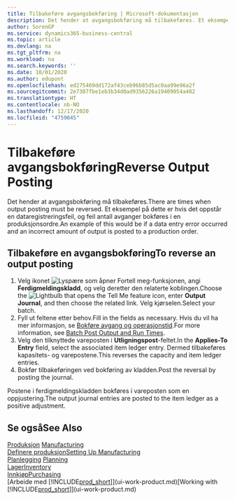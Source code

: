 ```yaml
---
title: Tilbakeføre avgangsbokføring | Microsoft-dokumentasjon
description: Det hender at avgangsbokføring må tilbakeføres. Et eksempel på dette er hvis det oppstår en dataregistreringsfeil, og feil antall avganger bokføres i en produksjonsordre.
author: SorenGP
ms.service: dynamics365-business-central
ms.topic: article
ms.devlang: na
ms.tgt_pltfrm: na
ms.workload: na
ms.search.keywords: ''
ms.date: 10/01/2020
ms.author: edupont
ms.openlocfilehash: ed275469dd172af43ceb96b85d5ac0aa99e96a2f
ms.sourcegitcommit: 2e7307fbe1eb3b34d0ad9356226a19409054a402
ms.translationtype: HT
ms.contentlocale: nb-NO
ms.lasthandoff: 12/17/2020
ms.locfileid: "4759045"
---
```

# <a name="reverse-output-posting"></a><span data-ttu-id="0c92d-104">Tilbakeføre avgangsbokføring</span><span class="sxs-lookup"><span data-stu-id="0c92d-104">Reverse Output Posting</span></span>
<span data-ttu-id="0c92d-105">Det hender at avgangsbokføring må tilbakeføres.</span><span class="sxs-lookup"><span data-stu-id="0c92d-105">There are times when output posting must be reversed.</span></span> <span data-ttu-id="0c92d-106">Et eksempel på dette er hvis det oppstår en dataregistreringsfeil, og feil antall avganger bokføres i en produksjonsordre.</span><span class="sxs-lookup"><span data-stu-id="0c92d-106">An example of this would be if a data entry error occurred and an incorrect amount of output is posted to a production order.</span></span>  

## <a name="to-reverse-an-output-posting"></a><span data-ttu-id="0c92d-107">Tilbakeføre en avgangsbokføring</span><span class="sxs-lookup"><span data-stu-id="0c92d-107">To reverse an output posting</span></span>  
1.  <span data-ttu-id="0c92d-108">Velg ikonet ![Lyspære som åpner Fortell meg-funksjonen](media/ui-search/search_small.png "Fortell hva du vil gjøre"), angi **Ferdigmeldingskladd**, og velg deretter den relaterte koblingen.</span><span class="sxs-lookup"><span data-stu-id="0c92d-108">Choose the ![Lightbulb that opens the Tell Me feature](media/ui-search/search_small.png "Tell me what you want to do") icon, enter **Output Journal**, and then choose the related link.</span></span> <span data-ttu-id="0c92d-109">Velg kjørselen.</span><span class="sxs-lookup"><span data-stu-id="0c92d-109">Select your batch.</span></span>  
2. <span data-ttu-id="0c92d-110">Fyll ut feltene etter behov.</span><span class="sxs-lookup"><span data-stu-id="0c92d-110">Fill in the fields as necessary.</span></span> <span data-ttu-id="0c92d-111">Hvis du vil ha mer informasjon, se [Bokføre avgang og operasjonstid](production-how-to-post-output-quantity.md).</span><span class="sxs-lookup"><span data-stu-id="0c92d-111">For more information, see [Batch Post Output and Run Times](production-how-to-post-output-quantity.md).</span></span>
3.  <span data-ttu-id="0c92d-112">Velg den tilknyttede vareposten i **Utligningspost**-feltet.</span><span class="sxs-lookup"><span data-stu-id="0c92d-112">In the **Applies-To Entry** field, select the associated item ledger entry.</span></span> <span data-ttu-id="0c92d-113">Dermed tilbakeføres kapasitets- og varepostene.</span><span class="sxs-lookup"><span data-stu-id="0c92d-113">This reverses the capacity and item ledger entries.</span></span>  
4. <span data-ttu-id="0c92d-114">Bokfør tilbakeføringen ved bokføring av kladden.</span><span class="sxs-lookup"><span data-stu-id="0c92d-114">Post the reversal by posting the journal.</span></span>  

<span data-ttu-id="0c92d-115">Postene i ferdigmeldingskladden bokføres i vareposten som en oppjustering.</span><span class="sxs-lookup"><span data-stu-id="0c92d-115">The output journal entries are posted to the item ledger as a positive adjustment.</span></span>  

## <a name="see-also"></a><span data-ttu-id="0c92d-116">Se også</span><span class="sxs-lookup"><span data-stu-id="0c92d-116">See Also</span></span>  
 <span data-ttu-id="0c92d-117">[Produksjon](production-manage-manufacturing.md)  </span><span class="sxs-lookup"><span data-stu-id="0c92d-117">[Manufacturing](production-manage-manufacturing.md)  </span></span>  
 [<span data-ttu-id="0c92d-118">Definere produksjon</span><span class="sxs-lookup"><span data-stu-id="0c92d-118">Setting Up Manufacturing</span></span>](production-configure-production-processes.md)  
 <span data-ttu-id="0c92d-119">[Planlegging](production-planning.md)    </span><span class="sxs-lookup"><span data-stu-id="0c92d-119">[Planning](production-planning.md)    </span></span>  
 [<span data-ttu-id="0c92d-120">Lager</span><span class="sxs-lookup"><span data-stu-id="0c92d-120">Inventory</span></span>](inventory-manage-inventory.md)  
 [<span data-ttu-id="0c92d-121">Innkjøp</span><span class="sxs-lookup"><span data-stu-id="0c92d-121">Purchasing</span></span>](purchasing-manage-purchasing.md)  
 <span data-ttu-id="0c92d-122">[Arbeide med [!INCLUDE[prod_short](includes/prod_short.md)]](ui-work-product.md)</span><span class="sxs-lookup"><span data-stu-id="0c92d-122">[Working with [!INCLUDE[prod_short](includes/prod_short.md)]](ui-work-product.md)</span></span>  
